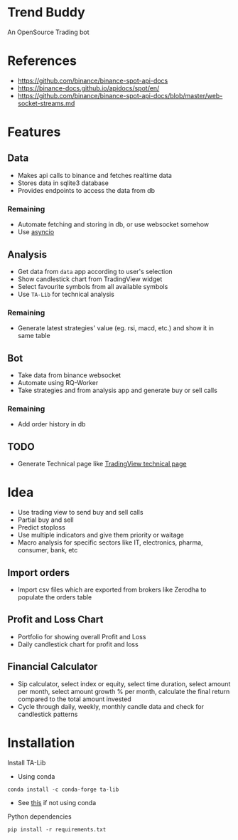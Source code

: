 # Trend Buddy
An OpenSource Trading bot

# References
- https://github.com/binance/binance-spot-api-docs
- https://binance-docs.github.io/apidocs/spot/en/
- https://github.com/binance/binance-spot-api-docs/blob/master/web-socket-streams.md

# Features

## Data
- Makes api calls to binance and fetches realtime data
- Stores data in sqlite3 database
- Provides endpoints to access the data from db

### Remaining
- Automate fetching and storing in db, or use websocket somehow
- Use [asyncio](https://youtu.be/XdvBAh7pa5U)

## Analysis
- Get data from `data` app according to user's selection
- Show candlestick chart from TradingView widget
- Select favourite symbols from all available symbols
- Use `TA-Lib` for technical analysis

### Remaining
- Generate latest strategies' value (eg. rsi, macd, etc.) and show it in same
  table

## Bot
- Take data from binance websocket
- Automate using RQ-Worker
- Take strategies and from analysis app and generate buy or sell calls

### Remaining
- Add order history in db

## TODO
- Generate Technical page like [TradingView technical page](https://in.tradingview.com/symbols/MATICUSDT/technicals/)
    
# Idea
- Use trading view to send buy and sell calls
- Partial buy and sell
- Predict stoploss
- Use multiple indicators and give them priority or waitage
- Macro analysis for specific sectors like IT, electronics, pharma, consumer,
  bank, etc

## Import orders
- Import csv files which are exported from brokers like Zerodha to populate the
  orders table

## Profit and Loss Chart
- Portfolio for showing overall Profit and Loss
- Daily candlestick chart for profit and loss

## Financial Calculator 
- Sip calculator, select index or equity, select time duration, select amount
  per month, select amount growth % per month, calculate the final return
  compared to the total amount invested
- Cycle through daily, weekly, monthly candle data and check for candlestick
  patterns

# Installation

Install TA-Lib

- Using conda
```
conda install -c conda-forge ta-lib
```
- See [this](https://mrjbq7.github.io/ta-lib/install.html) if not using conda

Python dependencies
```
pip install -r requirements.txt
```
